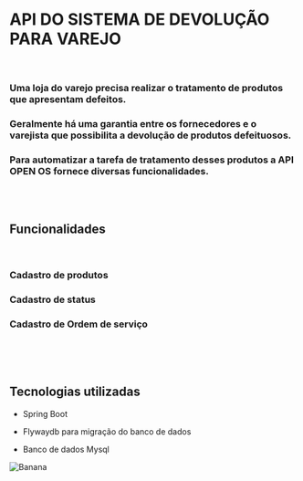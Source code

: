 <h1>API DO SISTEMA DE DEVOLUÇÃO PARA VAREJO</h1>
</br>
<h3>Uma loja do varejo precisa realizar o tratamento de produtos que apresentam defeitos.</h3>
<h3>Geralmente há uma garantia entre os fornecedores e o varejista que possibilita a devolução de produtos defeituosos.</h3>
<h3>Para automatizar a tarefa de tratamento desses produtos a API OPEN OS fornece diversas funcionalidades.</h3>
</br>
</br>
<h2> Funcionalidades</h2>
</br>
<h3>Cadastro de produtos</h3>
<h3>Cadastro de status</h3>
<h3>Cadastro de Ordem de serviço</h3>
</br>
</br>
</br>
<h2> Tecnologias utilizadas</h2>

<ul>
	<li>Spring Boot</li>
</ul>

<ul>	
	<li>Flywaydb para migração do banco de dados</li>
</ul>

<ul>	
	<li>Banco de dados Mysql</li>
</ul>	


![Banana](http://cdn.osxdaily.com/wp-content/uploads/2013/07/dancing-banana.gif "Olha a banana dançando!")